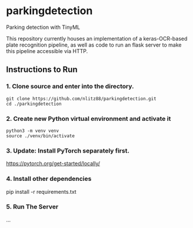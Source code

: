 # parkingdetection
Parking detection with TinyML

This repository currently houses an implementation of a keras-OCR-based plate
recognition pipeline, as well as code to run an flask server to make this
pipeline accessible via HTTP.

## Instructions to Run

### 1. Clone source and enter into the directory.
```
git clone https://github.com/nlitz88/parkingdetection.git
cd ./parkingdetection
```

### 2. Create new Python virtual environment and activate it
```
python3 -m venv venv
source ./venv/bin/activate
```

### 3. Update: Install PyTorch separately first.
https://pytorch.org/get-started/locally/

### 4. Install other dependencies
pip install -r requirements.txt

### 5. Run The Server
...